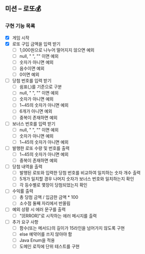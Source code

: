 ## 미션 – 로또💰

### 구현 기능 목록

- [x] 게임 시작
- [x] 로또 구입 금액을 입력 받기
    - [ ] 1,000원으로 나누어 떨어지지 않으면 예외
    - [ ] null, " ", "" 이면 예외
    - [ ] 숫자가 아니면 예외
    - [ ] 음수이면 예외
    - [ ] 0이면 예외
- [ ] 당첨 번호를 입력 받기
    - [ ] 쉼표(,)를 기준으로 구분
    - [ ] null, " ", "" 이면 예외
    - [ ] 숫자가 아니면 예외
    - [ ] 1~45의 숫자가 아니면 예외
    - [ ] 6개가 아니면 예외
    - [ ] 중복이 존재하면 예외
- [ ] 보너스 번호를 입력 받기
    - [ ] null, " ", "" 이면 예외
    - [ ] 숫자가 아니면 예외
    - [ ] 1~45의 숫자가 아니면 예외
- [ ] 발행한 로또 수량 및 번호를 출력
    - [ ] 1~45의 숫자가 아니면 예외
    - [ ] 중복이 존재하면 예외
- [ ] 당첨 내역을 출력
    - [ ] 발행된 로또와 입력한 당첨 번호를 비교하여 일치하는 숫자 개수 출력
    - [ ] 5개가 일치할 경우 나머지 숫자가 보너스 번호와 일치하는지 확인
    - [ ] 각 등수별로 몇장이 당첨되었는지 확인
- [ ] 수익률 출력
    - [ ] 총 당첨 금액 / 입금한 금액 * 100
    - [ ] 소수점 둘째 자리에서 반올림
- [ ] 예외 상황 시 에러 문구를 출력
  - [ ] "[ERROR]"로 시작하는 에러 메시지를 출력
- [ ] 추가 요구 사항
    - [ ] 함수(또는 메서드)의 길이가 15라인을 넘어가지 않도록 구현
    - [ ] else 예약어를 쓰지 않아야 함
    - [ ] Java Enum을 적용
    - [ ] 도메인 로직에 단위 테스트를 구현
